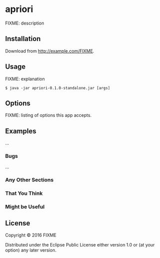 # apriori

FIXME: description

## Installation

Download from http://example.com/FIXME.

## Usage

FIXME: explanation

    $ java -jar apriori-0.1.0-standalone.jar [args]

## Options

FIXME: listing of options this app accepts.

## Examples

...

### Bugs

...

### Any Other Sections
### That You Think
### Might be Useful

## License

Copyright © 2016 FIXME

Distributed under the Eclipse Public License either version 1.0 or (at
your option) any later version.
